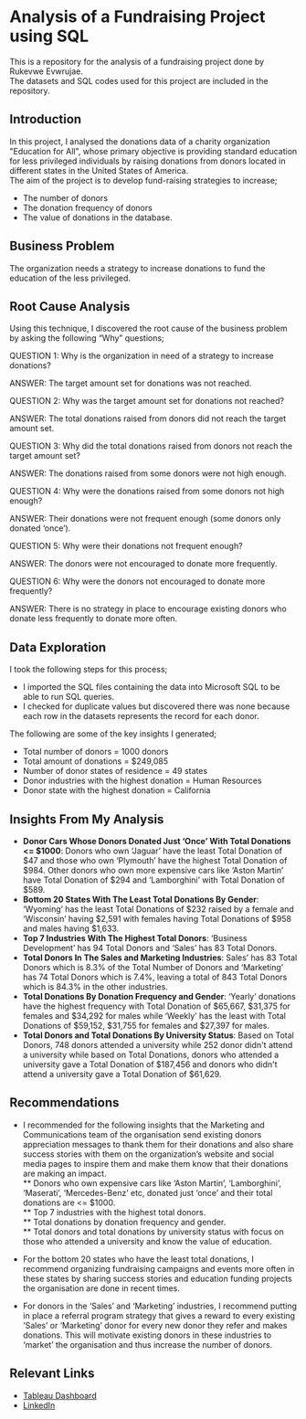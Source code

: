 # Analysis of a Fundraising Project using SQL
This is a repository for the analysis of a fundraising project done by Rukevwe Evwrujae. <br />
The datasets and SQL codes used for this project are included in the repository. <br />

## Introduction
In this project, I analysed the donations data of a charity organization "Education for All", whose primary objective is providing standard education for less privileged individuals by raising donations from donors located in different states in the United States of America.  <br />
The aim of the project is to develop fund-raising strategies to increase;
* The number of donors  <br />
* The donation frequency of donors  <br />
* The value of donations in the database.

## Business Problem
The organization needs a strategy to increase donations to fund the education of the less privileged. <br />

## Root Cause Analysis
Using this technique, I discovered the root cause of the business problem by asking the following “Why” questions; <br />

QUESTION 1: Why is the organization in need of a strategy to increase donations?

ANSWER: The target amount set for donations was not reached.
 

QUESTION 2: Why was the target amount set for donations not reached?

ANSWER: The total donations raised from donors did not reach the target amount set.
 

QUESTION 3: Why did the total donations raised from donors not reach the target amount set?

ANSWER: The donations raised from some donors were not high enough.
 

QUESTION 4: Why were the donations raised from some donors not high enough?

ANSWER: Their donations were not frequent enough (some donors only donated ‘once’).


QUESTION 5: Why were their donations not frequent enough?

ANSWER: The donors were not encouraged to donate more frequently.
 
 
QUESTION 6: Why were the donors not encouraged to donate more frequently?

ANSWER: There is no strategy in place to encourage existing donors who donate less frequently to donate more often.


## Data Exploration
I took the following steps for this process;
* I imported the SQL files containing the data into Microsoft SQL to be able to run SQL queries.
* I checked for duplicate values but discovered there was none because each row in the datasets represents the record for each donor.

The following are some of the key insights I generated;
* Total number of donors = 1000 donors
*	Total amount of donations = $249,085
*	Number of donor states of residence = 49 states
*	Donor industries with the highest donation = Human Resources
*	Donor state with the highest donation = California

## Insights From My Analysis
* __Donor Cars Whose Donors Donated Just ‘Once’ With Total Donations <= $1000__: Donors who own ‘Jaguar’ have the least Total Donation of $47 and those who own ‘Plymouth’ have the highest Total Donation of $984. Other donors who own more expensive cars like ‘Aston Martin’ have Total Donation of $294 and ‘Lamborghini’ with Total Donation of $589.
* __Bottom 20 States With The Least Total Donations By Gender__: ‘Wyoming’ has the least Total Donations of $232 raised by a female and ‘Wisconsin’ having $2,591 with females having Total Donations of $958 and males having $1,633.
* __Top 7 Industries With The Highest Total Donors__: ‘Business Development’ has 94 Total Donors and ‘Sales’ has 83 Total Donors.
* __Total Donors In The Sales and Marketing Industries__: Sales’ has 83 Total Donors which is 8.3% of the Total Number of Donors and ‘Marketing’ has 74 Total Donors which is 7.4%, leaving a total of 843 Total Donors which is 84.3% in the other industries.
* __Total Donations By Donation Frequency and Gender__: ‘Yearly’ donations have the highest frequency with Total Donation of $65,667, $31,375 for females and $34,292 for males while ‘Weekly’ has the least with Total Donations of $59,152, $31,755 for females and $27,397 for males.
* __Total Donors and Total Donations By University Status__: Based on Total Donors, 748 donors attended a university while 252 donor didn't attend a university while based on Total Donations, donors who attended a university gave a Total Donation of $187,456 and donors who didn't attend a university gave a Total Donation of $61,629.

## Recommendations
* I recommended for the following insights that the Marketing and Communications team of the organisation send existing donors appreciation messages to thank them for their donations and also share success stories with them on the organization’s website and social media pages to inspire them and make them know that their donations are making an impact. <br />
 ** Donors who own expensive cars like ‘Aston Martin’, ‘Lamborghini’, ‘Maserati’, ‘Mercedes-Benz’ etc, donated just ‘once’ and their total donations are <= $1000. <br />
 ** Top 7 industries with the highest total donors. <br />
 ** Total donations by donation frequency and gender. <br />
 ** Total donors and total donations by university status with focus on those who attended a university and know the value of education. <br />

*	For the bottom 20 states who have the least total donations, I recommend organizing fundraising campaigns and events more often in these states by sharing success stories and education funding projects the organisation are done in recent times.

*	For donors in the ‘Sales’ and ‘Marketing’ industries, I recommend putting in place a referral program strategy that gives a reward to every existing ‘Sales’ or ‘Marketing’ donor for every new donor they refer and makes donations. This will motivate existing donors in these industries to ‘market’ the organisation and thus increase the number of donors.

## Relevant Links
* [Tableau Dashboard](https://public.tableau.com/views/FundRaisingDashboard/FundRaisinigForEducationDashboard?:language=en-US&:display_count=n&:origin=viz_share_link)
* [LinkedIn](https://www.linkedin.com/in/rukevweevwrujae/)

